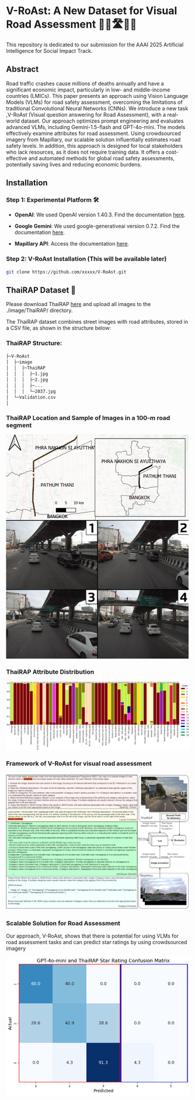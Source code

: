 # V-RoAst: A New Dataset for Visual Road Assessment 👷‍♂️🛣️👷‍♀️

This repository is dedicated to our submission for the AAAI 2025 Artificial Intelligence for Social Impact Track.

## Abstract
Road traffic crashes cause millions of deaths annually and have a significant economic impact, particularly in low- and middle-income countries (LMICs). This paper presents an approach using Vision Language Models (VLMs) for road safety assessment, overcoming the limitations of traditional Convolutional Neural Networks (CNNs). We introduce a new task ,V-RoAst (Visual question answering for Road Assessment), with a real-world dataset. Our approach optimizes prompt engineering and evaluates advanced VLMs, including Gemini-1.5-flash and GPT-4o-mini. The models effectively examine attributes for road assessment. Using crowdsourced imagery from Mapillary, our scalable solution influentially estimates road safety levels. In addition, this approach is designed for local stakeholders who lack resources, as it does not require training data. It offers a cost-effective and automated methods for global road safety assessments, potentially saving lives and reducing economic burdens.

## Installation

### Step 1: Experimental Platform 🛠️

- **OpenAI**: We used OpenAI version 1.40.3. Find the documentation [here](https://platform.openai.com/docs/overview). 

- **Google Gemini**: We used google-generativeai version 0.7.2. Find the documentation [here](https://ai.google.dev/gemini-api/docs).

- **Mapillary API**: Access the documentation [here](https://www.mapillary.com/developer/api-documentation).

### Step 2: V-RoAst Installation (This will be available later)

```bash
git clone https://github.com/xxxxx/V-RoAst.git
```

## ThaiRAP Dataset 📂

Please download ThaiRAP [here](https://drive.google.com/drive/folders/1FoAoAQ3oRg0nHIBLGLx61lpmaxrI-0BI?usp=sharing) and upload all images to the ./image/ThaiRAP/ directory.

The ThaiRAP dataset combines street images with road attributes, stored in a CSV file, as shown in the structure below:


### ThaiRAP Structure:

```
├─V-RoAst
│  ├─image
│  │  ├─ThaiRAP
│  │  │  ├─1.jpg
│  │  │  ├─2.jpg
│  │  │  ├─...
│  │  │  └─2037.jpg
│  └─Validation.csv
│
```
### ThaiRAP Location and Sample of Images in a 100-m road segment
<img src="figure/ThaiRAP_location_and_samples.png" alt="ThaiRAP location and samples" width="500"/>

### ThaiRAP Attribute Distribution
![ThaiRAP Attribute Distribution](./figure/ThaiRAP_Attribute.png)

### Framework of V-RoAst for visual road assessment
![Framework of V-RoAst for visual road assessment](./figure/V-RoAst_Framwork.png)

### Scalable Solution for Road Assessment
Our approach, V-RoAst, shows that there is potential for using VLMs for road assessment tasks and can predict star ratings by using crowdsourced imagery

![Star rating](./figure/Star_rating.png)






